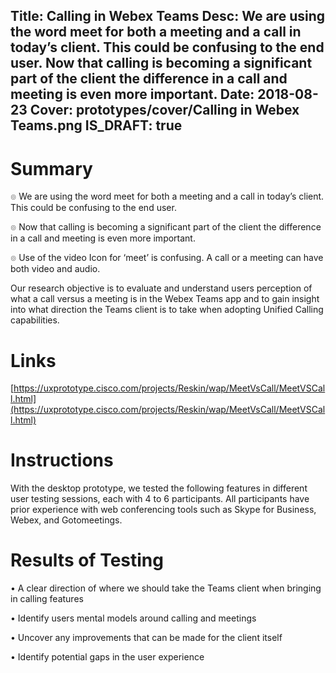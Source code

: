 Title: Calling in Webex Teams
Desc: We are using the word meet for both a meeting and a call in today’s client. This could be confusing to the end user. Now that calling is becoming a significant part of the client the difference in a call and meeting is even more important.
Date: 2018-08-23
Cover: prototypes/cover/Calling in Webex Teams.png
IS_DRAFT: true
---

# Summary

๏ We are using the word meet for both a meeting and a call in today’s client. This could be confusing to the end user.

๏ Now that calling is becoming a significant part of the client the difference in a call and meeting is even more important.

๏ Use of the video Icon for ‘meet’ is confusing. A call or a meeting can have both video and audio.

Our research objective is to evaluate and understand users perception of what a call versus a meeting is in the Webex Teams app and to gain insight into what direction the Teams client is to take when adopting Unified Calling capabilities.

# Links

[https://uxprototype.cisco.com/projects/Reskin/wap/MeetVsCall/MeetVSCall.html](https://uxprototype.cisco.com/projects/Reskin/wap/MeetVsCall/MeetVSCall.html)

# Instructions

With the desktop prototype, we tested the following features in different user testing sessions, each with 4 to 6 participants. All participants have prior experience with web conferencing tools such as Skype for Business, Webex, and Gotomeetings.

# Results of Testing

• A clear direction of where we should take the Teams client when bringing in calling features

• Identify users mental models around calling and meetings

• Uncover any improvements that can be made for the client itself

• Identify potential gaps in the user experience



